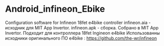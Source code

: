 # Android_infineon_Ebike
Configuration software for Infineon 18fet e4bike controller
infineon.aia - исходник для MIT App Invertor.
infineon.apk - сборка.
Собрано в MIT App Invertor.
Подходит для контроллера 18fet Ingineon e4bike
Использованны исходники оригинального ПО e4bike :  https://github.com/the-wr/infineon
